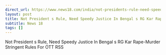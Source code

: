 ```yaml
---
direct_url: https://www.news18.com/india/not-presidents-rule-need-speedy-justice-in-bengals-rg-kar-rape-murder-stringent-rules-for-ott-rss-9036235.html
layout: post
title: Not President s Rule, Need Speedy Justice In Bengal s RG Kar Rape-Murder  Stringent Rules For OTT  RSS
subtitle: News 18
tags: []
---
```


Not President s Rule, Need Speedy Justice In Bengal s RG Kar Rape-Murder  Stringent Rules For OTT  RSS
